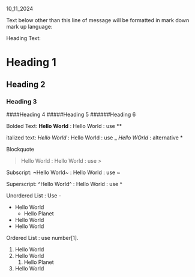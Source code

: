 10_11_2024

Text below other than this line of message will be formatted in mark down mark up language:

Heading Text:
# Heading 1
## Heading 2
### Heading 3
####Heading 4
#####Heading 5
######Heading 6

Bolded Text:
**Hello World** : Hello World : use **

italized text:
_Hello World_ 	: Hello World : use _
*Hello WOrld*	: alternative *

Blockquote
>Hello World	: Hello World : use >

Subscript: 
~Hello World~	: Hello World : use ~

Superscript:
^Hello World^	: Hello World : use ^

Unordered List	: Use -
- Hello World
	- Hello Planet
- Hello World
- Hello World

Ordered List	: use number[1].
1. Hello World
2. Hello World
	1. Hello Planet
3. Hello World
 


